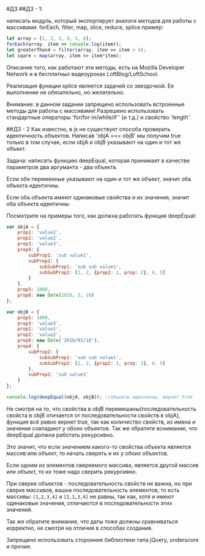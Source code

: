 #ДЗ
##ДЗ - 1:

написать модуль, который экспортирует аналоги методов для работы с массивами:
forEach, filter, map, slice, reduce, splice  пример:

```javascript
let array = [1, 2, 3, 4, 5, 6];
forEach(array, item => console.log(item));
let greaterThan4 = filter(array, item => item > 4);
let sqare = map(array, item => item*item);
```

Описание того, как работают эти методы, есть на Mozilla Developer Network и в бесплатных видеоуроках LoftBlog/LoftSchool.
     
Реализация функции splice является задачей со звездочкой.
Ее выполнение не обязательно, но желательно.

Внимание:
 в данном задании запрещено использовать встроенные методы для работы с массивами! Разрешено использовать стандартные 
операторы 'for/for-in/while/if`' (и т.д.) и свойство 'length'

##ДЗ - 2
Как известно, в js не существует способа проверить идентичность объектов.
Написав 'objA === objB' мы получим true только в том случае, если objA и objB указывают на один и тот же объект.

Задача: написать функцию deepEqual, которая принимает в качестве параметров два аргуманта - два объекта.

Если обе переменные указывают на один и тот же объект, значит оба объекта идентичны.

Если оба объекта имеют одинаковые свойства и их значения, значит оба объекта идентичны.

Посмотрите на примеры того, как должна работать функция deepEqual:

```javascript
var objA = {
    prop1: 'value1',
    prop2: 'value2',
    prop3: 'value3',
    prop4: {
        subProp1: 'sub value1',
        subProp2: {
            subSubProp1: 'sub sub value1',
            subSubProp2: [1, 2, {prop2: 1, prop: 2}, 4, 5]
        }
    },
    prop5: 1000,
    prop6: new Date(2016, 2, 10)
};

var objB = {
    prop5: 1000,
    prop3: 'value3',
    prop1: 'value1',
    prop2: 'value2',
    prop6: new Date('2016/03/10'),
    prop4: {
        subProp2: {
            subSubProp1: 'sub sub value1',
            subSubProp2: [1, 2, {prop2: 1, prop: 2}, 4, 5]
        },
        subProp1: 'sub value1'
    }
};

console.log(deepEqual(objA, objB)); //объекты идентичны, вернет true

```

Не смотря на то, что свойства в objB перемешаны(последовательность свойста в objB отичается от последовательности свойств в objA), функция всё равно вернет true, так как количество свойств, из имена и значения совпадают у обоих объектов.
Так же обратите вснимание, что deepEqual должна работать рекурсивно. 

Это значит, что если значением какого-то свойства объекта является массив или объект, то начать сверять и их у обоих объектов.

Если одним из элементов сверяемого массива, является другой массив или объект, то их тоже надо сверить рекурсивно.

При сверке объектов - последовательность свойств не важна, но при сверке массивов, вашна последовательность элементов, то есть массивы: `[1,2,3,4]` и `[2,1,3,4]` не равны, так как, хотя и имеют одинаковые значения, отличаются в последовательности этих значений.

Так же обратите внимание, что даты тоже должны сравниваться корректно, не смотря на отличия в способах создания.

Запрещено использовать сторонние библиотеки типа jQuery, underscore и прочие.
        